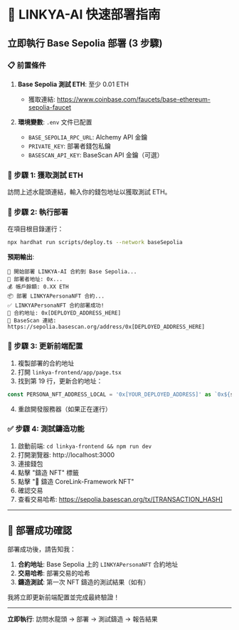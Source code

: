 # 🚀 LINKYA-AI 快速部署指南

## 立即執行 Base Sepolia 部署 (3 步驟)

### 📋 前置條件
1. **Base Sepolia 測試 ETH**: 至少 0.01 ETH
   - 獲取連結: https://www.coinbase.com/faucets/base-ethereum-sepolia-faucet

2. **環境變數**: `.env` 文件已配置
   - `BASE_SEPOLIA_RPC_URL`: Alchemy API 金鑰
   - `PRIVATE_KEY`: 部署者錢包私鑰
   - `BASESCAN_API_KEY`: BaseScan API 金鑰（可選）

### 🎯 步驟 1: 獲取測試 ETH

訪問上述水龍頭連結，輸入你的錢包地址以獲取測試 ETH。

### 🎯 步驟 2: 執行部署

在項目根目錄運行：

```bash
npx hardhat run scripts/deploy.ts --network baseSepolia
```

**預期輸出**:
```
🚀 開始部署 LINKYA-AI 合約到 Base Sepolia...
📝 部署者地址: 0x...
💰 帳戶餘額: 0.XX ETH
📦 部署 LINKYAPersonaNFT 合約...
✅ LINKYAPersonaNFT 合約部署成功!
📍 合約地址: 0x[DEPLOYED_ADDRESS_HERE]
🔗 BaseScan 連結: https://sepolia.basescan.org/address/0x[DEPLOYED_ADDRESS_HERE]
```

### 🎯 步驟 3: 更新前端配置

1. 複製部署的合約地址
2. 打開 `linkya-frontend/app/page.tsx`
3. 找到第 19 行，更新合約地址：
```typescript
const PERSONA_NFT_ADDRESS_LOCAL = '0x[YOUR_DEPLOYED_ADDRESS]' as `0x${string}`;
```

4. 重啟開發服務器（如果正在運行）

### ✅ 步驟 4: 測試鑄造功能

1. 啟動前端: `cd linkya-frontend && npm run dev`
2. 打開瀏覽器: http://localhost:3000
3. 連接錢包
4. 點擊 "鑄造 NFT" 標籤
5. 點擊 "🚀 鑄造 CoreLink-Framework NFT"
6. 確認交易
7. 查看交易哈希: https://sepolia.basescan.org/tx/[TRANSACTION_HASH]

---

## 🎉 部署成功確認

部署成功後，請告知我：

1. **合約地址**: Base Sepolia 上的 `LINKYAPersonaNFT` 合約地址
2. **交易哈希**: 部署交易的哈希
3. **鑄造測試**: 第一次 NFT 鑄造的測試結果（如有）

我將立即更新前端配置並完成最終驗證！

---

**立即執行**: 訪問水龍頭 → 部署 → 測試鑄造 → 報告結果









